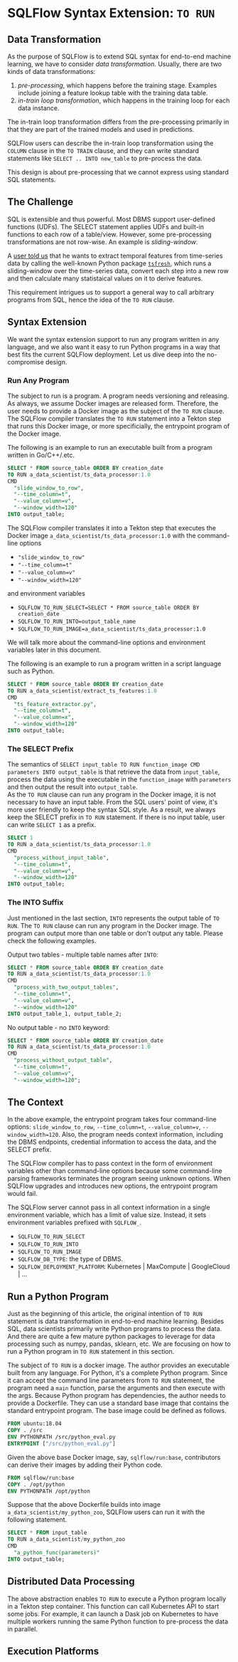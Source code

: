 # SQLFlow Syntax Extension: `TO RUN`

## Data Transformation

As the purpose of SQLFlow is to extend SQL syntax for end-to-end machine
learning, we have to consider *data transformation*.  Usually, there are two
kinds of data transformations:

1. *pre-processing*, which happens before the training stage. Examples include
   joining a feature lookup table with the training data table.
1. *in-train loop transformation*, which happens in the training loop for each
   data instance.

The in-train loop transformation differs from the pre-processing primarily in
that they are part of the trained models and used in predictions.

SQLFlow users can describe the in-train loop transformation using the `COLUMN`
clause in the `TO TRAIN` clause, and they can write standard statements like
`SELECT .. INTO new_table` to pre-process the data.

This design is about pre-processing that we cannot express using standard SQL
statements.

## The Challenge

SQL is extensible and thus powerful.  Most DBMS support user-defined functions
(UDFs).  The SELECT statement applies UDFs and built-in functions to each row of
a table/view.  However, some pre-processing transformations are not row-wise.
An example is *sliding-window*.

A [user told us](https://github.com/sql-machine-learning/sqlflow/issues/2238)
that he wants to extract temporal features from time-series data by calling the
well-known Python package [`tsfresh`](https://tsfresh.readthedocs.io), which
runs a sliding-window over the time-series data, convert each step into a new
row and then calculate many statistaical values on it to derive features.

This requirement intrigues us to support a general way to call arbitrary
programs from SQL, hence the idea of the `TO RUN` clause.

## Syntax Extension

We want the syntax extension support to run any program written in any language,
and we also want it easy to run Python programs in a way that best fits the
current SQLFlow deployment.  Let us dive deep into the no-compromise design.

### Run Any Program

The subject to run is a program.  A program needs versioning and releasing.  As
always, we assume Docker images are released form.  Therefore, the user needs to
provide a Docker image as the subject of the `TO RUN` clause.  The SQLFlow
compiler translates the `TO RUN` statement into a Tekton step that runs this
Docker image, or more specificially, the entrypoint program of the Docker image.

The following is an example to run an executable built from a program written
in Go/C++/.etc.

```SQL
SELECT * FROM source_table ORDER BY creation_date
TO RUN a_data_scientist/ts_data_processor:1.0
CMD
  "slide_window_to_row",
  "--time_column=t",
  "--value_column=v",
  "--window_width=120"
INTO output_table;
```

The SQLFlow compiler translates it into a Tekton step that
executes the Docker image `a_data_scientist/ts_data_processor:1.0` with the
command-line options

- `"slide_window_to_row"`
- `"--time_column=t"`
- `"--value_column=v"`
- `"--window_width=120"`

and environment variables

- `SQLFLOW_TO_RUN_SELECT=SELECT * FROM source_table ORDER BY creation_date`
- `SQLFLOW_TO_RUN_INTO=output_table_name`
- `SQLFLOW_TO_RUN_IMAGE=a_data_scientist/ts_data_processor:1.0`

We will talk more about the command-line options and environment variables
later in this document.

The following is an example to run a program written in a script language
such as Python.

```SQL
SELECT * FROM source_table ORDER BY creation_date
TO RUN a_data_scientist/extract_ts_features:1.0
CMD
  "ts_feature_extractor.py",
  "--time_column=t",
  "--value_column=x",
  "--window_width=120"
INTO output_table;
```

### The SELECT Prefix

The semantics of `SELECT input_table TO RUN function_image CMD parameters INTO output_table`
is that retrieve the data from `input_table`, process the data using the
executable in the `function_image` with `parameters` and then output the
result into `output_table`.  
As the `TO RUN` clause can run any program in the Docker image, it is not
necessary to have an input table.  From the SQL users' point of view, it's
more user friendly to keep the syntax SQL style.  As a result, we always
keep the SELECT prefix in `TO RUN` statement.  If there is no input table,
user can write `SELECT 1` as a prefix.

```SQL
SELECT 1
TO RUN a_data_scientist/ts_data_processor:1.0
CMD
  "process_without_input_table",
  "--time_column=t",
  "--value_column=v",
  "--window_width=120"
INTO output_table;
```

### The INTO Suffix

Just mentioned in the last section, `INTO` represents the output table of `TO RUN`.
The `TO RUN` clause can run any program in the Docker image. The program can
output more than one table or don't output any table. Please check the following
examples.

Output two tables - multiple table names after `INTO`:

```SQL
SELECT * FROM source_table ORDER BY creation_date
TO RUN a_data_scientist/ts_data_processor:1.0
CMD
  "process_with_two_output_tables",
  "--time_column=t",
  "--value_column=v",
  "--window_width=120"
INTO output_table_1, output_table_2;
```

No output table - no `INTO` keyword:

```SQL
SELECT * FROM source_table ORDER BY creation_date
TO RUN a_data_scientist/ts_data_processor:1.0
CMD
  "process_without_output_table",
  "--time_column=t",
  "--value_column=v",
  "--window_width=120";
```

## The Context

In the above example, the entrypoint program takes four command-line options:
`slide_window_to_row`, `--time_column=t`, `--value_column=v`, `--window_width=120`.
Also, the program needs context information, including the DBMS endpoints,
credential information to access the data, and the SELECT prefix.

The SQLFlow compiler has to pass context in the form of environment variables
other than command-line options because some command-line parsing frameworks
terminates the program seeing unknown options.  When SQLFlow upgrades and
introduces new options, the entrypoint program would fail.

The SQLFlow server cannot pass in all context information in a single
environment variable, which has a limit of value size.  Instead, it sets
environment variables prefixed with `SQLFLOW_`.

- `SQLFLOW_TO_RUN_SELECT`
- `SQLFLOW_TO_RUN_INTO`
- `SQLFLOW_TO_RUN_IMAGE`
- `SQLFLOW_DB_TYPE`: the type of DBMS.
- `SQLFLOW_DEPLOYMENT_PLATFORM`: Kubernetes | MaxCompute | GoogleCloud | ...

## Run a Python Program

Just as the beginning of this article, the original intention of `TO RUN`
statement is data transformation in end-to-end machine learning.  Besides
SQL, data scientists primarily write Python programs to process the data.
And there are quite a few mature python packages to leverage for data
processing such as numpy, pandas, sklearn, etc.  We are focusing on how to run
a Python program in `TO RUN` statement in this section.

The subject of `TO RUN` is a docker image. The author provides an executable
built from any language. For Python, it's a complete Python program.  Since
it can accept the command line parameters from `TO RUN` statement, the program
need a `main` function, parse the arguments and then execute with the args.
Because Python program has dependencies, the author needs to provide a
Dockerfile.  They can use a standard base image that contains the standard
entrypoint program.  The base image could be defined as follows.

```dockerfile
FROM ubuntu:18.04
COPY . /src
ENV PYTHONPATH /src/python_eval.py
ENTRYPOINT ["/src/python_eval.py"]
```

Given the above base Docker image, say, `sqlflow/run:base`, contributors can
derive their images by adding their Python code.

```dockerfile
FROM sqlflow/run:base
COPY . /opt/python
ENV PYTHONPATH /opt/python
```

Suppose that the above Dockerfile builds into image
`a_data_scientist/my_python_zoo`, SQLFlow users can run it with the following
statement.

```sql
SELECT * FROM input_table
TO RUN a_data_scientist/my_python_zoo
CMD
  "a_python_func(parameters)"
INTO output_table;
```

## Distributed Data Processing

The above abstraction enables `TO RUN` to execute a Python program locally in a
Tekton step container.  This function can call Kubernetes API to start some
jobs.  For example, it can launch a Dask job on Kubernetes to have multiple
workers running the same Python function to pre-process the data in parallel.

## Execution Platforms

